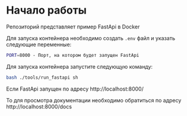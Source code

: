 # Начало работы

Репозиторий представляет пример FastApi в Docker

Для запуска контейнера необходимо создать `.env` файл и указать следующие переменные:

```sh
PORT=8000 - Порт, на котором будет запущен FastApi
````

Для запуска контейнера запустите следующую команду:
```sh
bash ./tools/run_fastapi sh
```
Если FastApi запущен по адресу http://localhost:8000/

То для просмотра документации необходимо обратиться по адресу http://localhost:8000/docs
